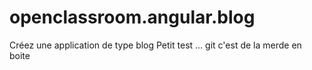﻿# openclassroom.angular.blog
Créez une application de type blog
Petit test ... git c'est de la merde en boite
